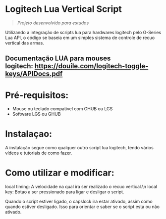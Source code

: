 # Logitech Lua Vertical Script


>  *Projeto desenvolvido para estudos*

Utilizando a integração de scripts lua para hardwares logitech pelo G-Series Lua API, o código se baseia em um simples sistema de controle de recuo vertical das armas.

## Documentação LUA para mouses logitech: https://douile.com/logitech-toggle-keys/APIDocs.pdf

# Pré-requisitos:
- Mouse ou teclado compativel com GHUB ou LGS
- Software LGS ou GHUB

# Instalaçao:
A instalação segue como qualquer outro script lua logitech, tendo vários vídeos e tutoriais de como fazer.

# Como utilizar e modificar:

local timing: A velocidade na qual ira ser realizado o recuo vertical.\n
local key: Botao a ser pressionado para ligar e desligar o script.

Quando o script estiver ligado, o capslock ira estar ativado, assim como quando estiver desligado. Isso para orientar e saber se o script esta ou não ativado.
